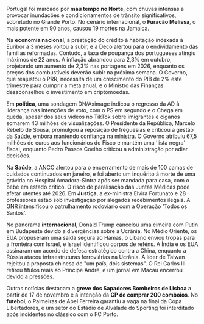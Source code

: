  Portugal foi marcado por **mau tempo no Norte**, com chuvas intensas a provocar inundações e condicionamentos de trânsito significativos, sobretudo no Grande Porto. No cenário internacional, o **Furacão Melissa**, o mais potente em 90 anos, causou 19 mortes na Jamaica.

Na **economia nacional**, a prestação do crédito à habitação indexada à Euribor a 3 meses voltou a subir, e a Deco alertou para o endividamento das famílias reformadas. Contudo, a taxa de poupança dos portugueses atingiu máximos de 22 anos. A inflação abrandou para 2,3% em outubro, projetando um aumento de 2,3% nas portagens em 2026, enquanto os preços dos combustíveis deverão subir na próxima semana. O Governo, que reajustou o PRR, necessita de um crescimento do PIB de 2% este trimestre para cumprir a meta anual, e o Ministro das Finanças desaconselhou o investimento em criptomoedas.

Em **política**, uma sondagem DN/Aximage indicou o regresso da AD à liderança nas intenções de voto, com o PS em segundo e o Chega em queda, apesar dos seus vídeos no TikTok sobre imigrantes e ciganos somarem 43 milhões de visualizações. O Presidente da República, Marcelo Rebelo de Sousa, promulgou a reposição de freguesias e criticou a gestão da Saúde, embora mantendo confiança na ministra. O Governo atribuiu 67,5 milhões de euros aos funcionários do Fisco e mantém uma 'lista negra' fiscal, enquanto Pedro Passos Coelho criticou a administração por adiar decisões.

Na **Saúde**, a ANCC alertou para o encerramento de mais de 100 camas de cuidados continuados em janeiro, e foi aberto um inquérito à morte de uma grávida no Hospital Amadora-Sintra após ser mandada para casa, com o bebé em estado crítico. O risco de paralisação das Juntas Médicas pode afetar utentes até 2026. Em **Justiça**, a ex-ministra Elvira Fortunato e 28 professores estão sob investigação por alegados recebimentos ilegais. A GNR intensificou o patrulhamento rodoviário com a Operação 'Todos os Santos'.

No panorama **internacional**, Donald Trump cancelou uma cimeira com Putin em Budapeste devido a divergências sobre a Ucrânia. No Médio Oriente, os EUA propuseram uma saída segura ao Hamas, o Líbano enviou tropas para a fronteira com Israel, e Israel identificou corpos de reféns. A Índia e os EUA assinaram um acordo de defesa estratégico contra a China, enquanto a Rússia atacou infraestruturas ferroviárias na Ucrânia. A líder de Taiwan rejeitou a proposta chinesa de "um país, dois sistemas". O Rei Carlos III retirou títulos reais ao Príncipe André, e um jornal em Macau encerrou devido a pressões.

Outras notícias destacam a **greve dos Sapadores Bombeiros de Lisboa** a partir de 17 de novembro e a intenção da **CP de comprar 200 comboios**. No **futebol**, o Palmeiras de Abel Ferreira garantiu a vaga na final da Copa Libertadores, e um setor do Estádio de Alvalade do Sporting foi interditado após incidentes no clássico com o FC Porto.